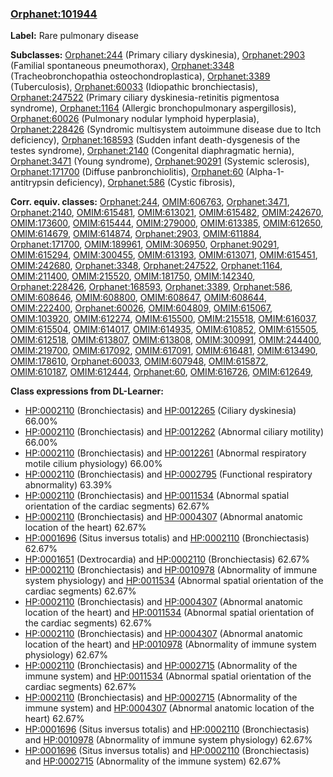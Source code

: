 
### [Orphanet:101944](http://www.orpha.net/ORDO/Orphanet_101944)
**Label:** Rare pulmonary disease

**Subclasses:** [Orphanet:244](http://www.orpha.net/ORDO/Orphanet_244) (Primary ciliary dyskinesia), [Orphanet:2903](http://www.orpha.net/ORDO/Orphanet_2903) (Familial spontaneous pneumothorax), [Orphanet:3348](http://www.orpha.net/ORDO/Orphanet_3348) (Tracheobronchopathia osteochondroplastica), [Orphanet:3389](http://www.orpha.net/ORDO/Orphanet_3389) (Tuberculosis), [Orphanet:60033](http://www.orpha.net/ORDO/Orphanet_60033) (Idiopathic bronchiectasis), [Orphanet:247522](http://www.orpha.net/ORDO/Orphanet_247522) (Primary ciliary dyskinesia-retinitis pigmentosa syndrome), [Orphanet:1164](http://www.orpha.net/ORDO/Orphanet_1164) (Allergic bronchopulmonary aspergillosis), [Orphanet:60026](http://www.orpha.net/ORDO/Orphanet_60026) (Pulmonary nodular lymphoid hyperplasia), [Orphanet:228426](http://www.orpha.net/ORDO/Orphanet_228426) (Syndromic multisystem autoimmune disease due to Itch deficiency), [Orphanet:168593](http://www.orpha.net/ORDO/Orphanet_168593) (Sudden infant death-dysgenesis of the testes syndrome), [Orphanet:2140](http://www.orpha.net/ORDO/Orphanet_2140) (Congenital diaphragmatic hernia), [Orphanet:3471](http://www.orpha.net/ORDO/Orphanet_3471) (Young syndrome), [Orphanet:90291](http://www.orpha.net/ORDO/Orphanet_90291) (Systemic sclerosis), [Orphanet:171700](http://www.orpha.net/ORDO/Orphanet_171700) (Diffuse panbronchiolitis), [Orphanet:60](http://www.orpha.net/ORDO/Orphanet_60) (Alpha-1-antitrypsin deficiency), [Orphanet:586](http://www.orpha.net/ORDO/Orphanet_586) (Cystic fibrosis), 

**Corr. equiv. classes:** [Orphanet:244](http://www.orpha.net/ORDO/Orphanet_244), [OMIM:606763](http://purl.obolibrary.org/obo/OMIM_606763), [Orphanet:3471](http://www.orpha.net/ORDO/Orphanet_3471), [Orphanet:2140](http://www.orpha.net/ORDO/Orphanet_2140), [OMIM:615481](http://purl.obolibrary.org/obo/OMIM_615481), [OMIM:613021](http://purl.obolibrary.org/obo/OMIM_613021), [OMIM:615482](http://purl.obolibrary.org/obo/OMIM_615482), [OMIM:242670](http://purl.obolibrary.org/obo/OMIM_242670), [OMIM:173600](http://purl.obolibrary.org/obo/OMIM_173600), [OMIM:615444](http://purl.obolibrary.org/obo/OMIM_615444), [OMIM:279000](http://purl.obolibrary.org/obo/OMIM_279000), [OMIM:613385](http://purl.obolibrary.org/obo/OMIM_613385), [OMIM:612650](http://purl.obolibrary.org/obo/OMIM_612650), [OMIM:614679](http://purl.obolibrary.org/obo/OMIM_614679), [OMIM:614874](http://purl.obolibrary.org/obo/OMIM_614874), [Orphanet:2903](http://www.orpha.net/ORDO/Orphanet_2903), [OMIM:611884](http://purl.obolibrary.org/obo/OMIM_611884), [Orphanet:171700](http://www.orpha.net/ORDO/Orphanet_171700), [OMIM:189961](http://purl.obolibrary.org/obo/OMIM_189961), [OMIM:306950](http://purl.obolibrary.org/obo/OMIM_306950), [Orphanet:90291](http://www.orpha.net/ORDO/Orphanet_90291), [OMIM:615294](http://purl.obolibrary.org/obo/OMIM_615294), [OMIM:300455](http://purl.obolibrary.org/obo/OMIM_300455), [OMIM:613193](http://purl.obolibrary.org/obo/OMIM_613193), [OMIM:613071](http://purl.obolibrary.org/obo/OMIM_613071), [OMIM:615451](http://purl.obolibrary.org/obo/OMIM_615451), [OMIM:242680](http://purl.obolibrary.org/obo/OMIM_242680), [Orphanet:3348](http://www.orpha.net/ORDO/Orphanet_3348), [Orphanet:247522](http://www.orpha.net/ORDO/Orphanet_247522), [Orphanet:1164](http://www.orpha.net/ORDO/Orphanet_1164), [OMIM:211400](http://purl.obolibrary.org/obo/OMIM_211400), [OMIM:215520](http://purl.obolibrary.org/obo/OMIM_215520), [OMIM:181750](http://purl.obolibrary.org/obo/OMIM_181750), [OMIM:142340](http://purl.obolibrary.org/obo/OMIM_142340), [Orphanet:228426](http://www.orpha.net/ORDO/Orphanet_228426), [Orphanet:168593](http://www.orpha.net/ORDO/Orphanet_168593), [Orphanet:3389](http://www.orpha.net/ORDO/Orphanet_3389), [Orphanet:586](http://www.orpha.net/ORDO/Orphanet_586), [OMIM:608646](http://purl.obolibrary.org/obo/OMIM_608646), [OMIM:608800](http://purl.obolibrary.org/obo/OMIM_608800), [OMIM:608647](http://purl.obolibrary.org/obo/OMIM_608647), [OMIM:608644](http://purl.obolibrary.org/obo/OMIM_608644), [OMIM:222400](http://purl.obolibrary.org/obo/OMIM_222400), [Orphanet:60026](http://www.orpha.net/ORDO/Orphanet_60026), [OMIM:604809](http://purl.obolibrary.org/obo/OMIM_604809), [OMIM:615067](http://purl.obolibrary.org/obo/OMIM_615067), [OMIM:103920](http://purl.obolibrary.org/obo/OMIM_103920), [OMIM:612274](http://purl.obolibrary.org/obo/OMIM_612274), [OMIM:615500](http://purl.obolibrary.org/obo/OMIM_615500), [OMIM:215518](http://purl.obolibrary.org/obo/OMIM_215518), [OMIM:616037](http://purl.obolibrary.org/obo/OMIM_616037), [OMIM:615504](http://purl.obolibrary.org/obo/OMIM_615504), [OMIM:614017](http://purl.obolibrary.org/obo/OMIM_614017), [OMIM:614935](http://purl.obolibrary.org/obo/OMIM_614935), [OMIM:610852](http://purl.obolibrary.org/obo/OMIM_610852), [OMIM:615505](http://purl.obolibrary.org/obo/OMIM_615505), [OMIM:612518](http://purl.obolibrary.org/obo/OMIM_612518), [OMIM:613807](http://purl.obolibrary.org/obo/OMIM_613807), [OMIM:613808](http://purl.obolibrary.org/obo/OMIM_613808), [OMIM:300991](http://purl.obolibrary.org/obo/OMIM_300991), [OMIM:244400](http://purl.obolibrary.org/obo/OMIM_244400), [OMIM:219700](http://purl.obolibrary.org/obo/OMIM_219700), [OMIM:617092](http://purl.obolibrary.org/obo/OMIM_617092), [OMIM:617091](http://purl.obolibrary.org/obo/OMIM_617091), [OMIM:616481](http://purl.obolibrary.org/obo/OMIM_616481), [OMIM:613490](http://purl.obolibrary.org/obo/OMIM_613490), [OMIM:178610](http://purl.obolibrary.org/obo/OMIM_178610), [Orphanet:60033](http://www.orpha.net/ORDO/Orphanet_60033), [OMIM:607948](http://purl.obolibrary.org/obo/OMIM_607948), [OMIM:615872](http://purl.obolibrary.org/obo/OMIM_615872), [OMIM:610187](http://purl.obolibrary.org/obo/OMIM_610187), [OMIM:612444](http://purl.obolibrary.org/obo/OMIM_612444), [Orphanet:60](http://www.orpha.net/ORDO/Orphanet_60), [OMIM:616726](http://purl.obolibrary.org/obo/OMIM_616726), [OMIM:612649](http://purl.obolibrary.org/obo/OMIM_612649), 

**Class expressions from DL-Learner:**

- [HP:0002110](http://purl.obolibrary.org/obo/HP_0002110) (Bronchiectasis) and [HP:0012265](http://purl.obolibrary.org/obo/HP_0012265) (Ciliary dyskinesia) 66.00%
- [HP:0002110](http://purl.obolibrary.org/obo/HP_0002110) (Bronchiectasis) and [HP:0012262](http://purl.obolibrary.org/obo/HP_0012262) (Abnormal ciliary motility) 66.00%
- [HP:0002110](http://purl.obolibrary.org/obo/HP_0002110) (Bronchiectasis) and [HP:0012261](http://purl.obolibrary.org/obo/HP_0012261) (Abnormal respiratory motile cilium physiology) 66.00%
- [HP:0002110](http://purl.obolibrary.org/obo/HP_0002110) (Bronchiectasis) and [HP:0002795](http://purl.obolibrary.org/obo/HP_0002795) (Functional respiratory abnormality) 63.39%
- [HP:0002110](http://purl.obolibrary.org/obo/HP_0002110) (Bronchiectasis) and [HP:0011534](http://purl.obolibrary.org/obo/HP_0011534) (Abnormal spatial orientation of the cardiac segments) 62.67%
- [HP:0002110](http://purl.obolibrary.org/obo/HP_0002110) (Bronchiectasis) and [HP:0004307](http://purl.obolibrary.org/obo/HP_0004307) (Abnormal anatomic location of the heart) 62.67%
- [HP:0001696](http://purl.obolibrary.org/obo/HP_0001696) (Situs inversus totalis) and [HP:0002110](http://purl.obolibrary.org/obo/HP_0002110) (Bronchiectasis) 62.67%
- [HP:0001651](http://purl.obolibrary.org/obo/HP_0001651) (Dextrocardia) and [HP:0002110](http://purl.obolibrary.org/obo/HP_0002110) (Bronchiectasis) 62.67%
- [HP:0002110](http://purl.obolibrary.org/obo/HP_0002110) (Bronchiectasis) and [HP:0010978](http://purl.obolibrary.org/obo/HP_0010978) (Abnormality of immune system physiology) and [HP:0011534](http://purl.obolibrary.org/obo/HP_0011534) (Abnormal spatial orientation of the cardiac segments) 62.67%
- [HP:0002110](http://purl.obolibrary.org/obo/HP_0002110) (Bronchiectasis) and [HP:0004307](http://purl.obolibrary.org/obo/HP_0004307) (Abnormal anatomic location of the heart) and [HP:0011534](http://purl.obolibrary.org/obo/HP_0011534) (Abnormal spatial orientation of the cardiac segments) 62.67%
- [HP:0002110](http://purl.obolibrary.org/obo/HP_0002110) (Bronchiectasis) and [HP:0004307](http://purl.obolibrary.org/obo/HP_0004307) (Abnormal anatomic location of the heart) and [HP:0010978](http://purl.obolibrary.org/obo/HP_0010978) (Abnormality of immune system physiology) 62.67%
- [HP:0002110](http://purl.obolibrary.org/obo/HP_0002110) (Bronchiectasis) and [HP:0002715](http://purl.obolibrary.org/obo/HP_0002715) (Abnormality of the immune system) and [HP:0011534](http://purl.obolibrary.org/obo/HP_0011534) (Abnormal spatial orientation of the cardiac segments) 62.67%
- [HP:0002110](http://purl.obolibrary.org/obo/HP_0002110) (Bronchiectasis) and [HP:0002715](http://purl.obolibrary.org/obo/HP_0002715) (Abnormality of the immune system) and [HP:0004307](http://purl.obolibrary.org/obo/HP_0004307) (Abnormal anatomic location of the heart) 62.67%
- [HP:0001696](http://purl.obolibrary.org/obo/HP_0001696) (Situs inversus totalis) and [HP:0002110](http://purl.obolibrary.org/obo/HP_0002110) (Bronchiectasis) and [HP:0010978](http://purl.obolibrary.org/obo/HP_0010978) (Abnormality of immune system physiology) 62.67%
- [HP:0001696](http://purl.obolibrary.org/obo/HP_0001696) (Situs inversus totalis) and [HP:0002110](http://purl.obolibrary.org/obo/HP_0002110) (Bronchiectasis) and [HP:0002715](http://purl.obolibrary.org/obo/HP_0002715) (Abnormality of the immune system) 62.67%


